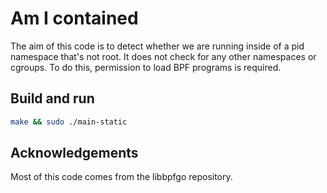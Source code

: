 Am I contained
==============

The aim of this code is to detect whether we are running inside of a pid namespace that's not root. It does not check for any other namespaces or cgroups. To do this, permission to load BPF programs is required.

## Build and run

```bash
make && sudo ./main-static
```

## Acknowledgements
Most of this code comes from the libbpfgo repository.

